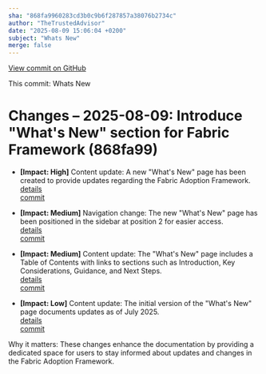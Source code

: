 ```yaml
---
sha: "868fa9960283cd3b0c9b6f287857a38076b2734c"
author: "TheTrustedAdvisor"
date: "2025-08-09 15:06:04 +0200"
subject: "Whats New"
merge: false
---
```


[View commit on GitHub](https://github.com/TheTrustedAdvisor/FabricAdoptionFramework/commit/868fa9960283cd3b0c9b6f287857a38076b2734c)

This commit: Whats New

# Changes – 2025-08-09: Introduce "What's New" section for Fabric Framework (868fa99)

- **[Impact: High]** Content update: A new "What's New" page has been created to provide updates regarding the Fabric Adoption Framework.  
   [details](/docs/about/changes/2025-08-09-whats-new)  
   [commit](https://github.com/TheTrustedAdvisor/FabricAdoptionFramework/commit/868fa9960283cd3b0c9b6f287857a38076b2734c)  

- **[Impact: Medium]** Navigation change: The new "What's New" page has been positioned in the sidebar at position 2 for easier access.  
   [details](/docs/about/changes/2025-08-09-whats-new)  
   [commit](https://github.com/TheTrustedAdvisor/FabricAdoptionFramework/commit/868fa9960283cd3b0c9b6f287857a38076b2734c)  

- **[Impact: Medium]** Content update: The "What's New" page includes a Table of Contents with links to sections such as Introduction, Key Considerations, Guidance, and Next Steps.  
   [details](/docs/about/changes/2025-08-09-whats-new)  
   [commit](https://github.com/TheTrustedAdvisor/FabricAdoptionFramework/commit/868fa9960283cd3b0c9b6f287857a38076b2734c)  

- **[Impact: Low]** Content update: The initial version of the "What's New" page documents updates as of July 2025.  
   [details](/docs/about/changes/2025-08-09-whats-new)  
   [commit](https://github.com/TheTrustedAdvisor/FabricAdoptionFramework/commit/868fa9960283cd3b0c9b6f287857a38076b2734c)  

Why it matters: These changes enhance the documentation by providing a dedicated space for users to stay informed about updates and changes in the Fabric Adoption Framework.
